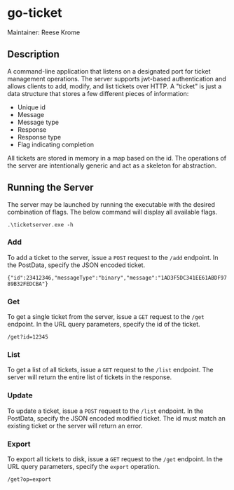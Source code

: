 # go-ticket
Maintainer: Reese Krome

## Description
A command-line application that listens on a designated port for ticket management operations. The server supports jwt-based authentication and allows clients to add, modify, and list tickets over HTTP. A "ticket" is just a data structure that stores a few different pieces of information:

- Unique id
- Message
- Message type
- Response
- Response type
- Flag indicating completion

All tickets are stored in memory in a map based on the id. The operations of the server are intentionally generic and act as a skeleton for abstraction. 

## Running the Server

The server may be launched by running the executable with the desired combination of flags. The below command will display all available flags.

`.\ticketserver.exe -h` 

### Add

To add a ticket to the server, issue a `POST` request to the `/add` endpoint. In the PostData, specify the JSON encoded ticket.

`{"id":23412346,"messageType":"binary","message":"1AD3F5DC341EE61ABDF9789B32FEDCBA"}`

### Get

To get a single ticket from the server, issue a `GET` request to the `/get` endpoint. In the URL query parameters, specify the id of the ticket.

`/get?id=12345`

### List

To get a list of all tickets, issue a `GET` request to the `/list` endpoint. The server will return the entire list of tickets in the response.

### Update

To update a ticket, issue a `POST` request to the `/list` endpoint. In the PostData, specify the JSON encoded modified ticket. The id must match an existing ticket or the server will return an error.

### Export

To export all tickets to disk, issue a `GET` request to the `/get` endpoint. In the URL query parameters, specify the `export` operation.

`/get?op=export`
